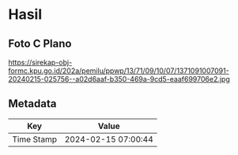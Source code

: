 # Hasil

## Foto C Plano

https://sirekap-obj-formc.kpu.go.id/202a/pemilu/ppwp/13/71/09/10/07/1371091007091-20240215-025756--a02d6aaf-b350-469a-9cd5-eaaf699706e2.jpg


## Metadata

| Key        | Value               |
| ---------- | ------------------- |
| Time Stamp | 2024-02-15 07:00:44 |



